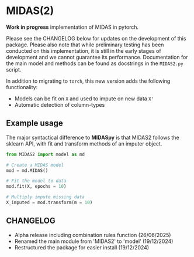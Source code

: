 # MIDAS(2)

**Work in progress** implementation of MIDAS in pytorch.

Please see the CHANGELOG below for updates on the development of this package. Please also note that while preliminary testing has been conducted on this implementation, it is still in the early stages of development and we cannot guarantee its performance. Documentation for the main model and methods can be found as docstrings in the `MIDAS2.py` script. 

In addition to migrating to `torch`, this new version adds the following functionality:

* Models can be fit on `X` and used to impute on new data `X'`
* Automatic detection of column-types

## Example usage

The major syntactical difference to **MIDASpy** is that MIDAS2 follows the sklearn API, with fit and transform methods of an imputer object.

```python
from MIDAS2 import model as md

# Create a MIDAS model
mod = md.MIDAS()

# Fit the model to data
mod.fit(X, epochs = 10)

# Multiply impute missing data
X_imputed = mod.transform(m = 10)
```

## CHANGELOG

* Alpha release including combination rules function (26/06/2025)
* Renamed the main module from 'MIDAS2' to 'model' (19/12/2024)
* Restructured the package for easier install (19/12/2024)